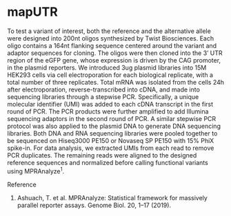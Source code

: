 # mapUTR
To test a variant of interest, both the reference and the alternative allele were designed into
200nt oligos synthesized by Twist Biosciences. Each oligo contains a 164nt flanking sequence
centered around the variant and adaptor sequences for cloning. The oligos were then cloned
into the 3’ UTR region of the eGFP gene, whose expression is driven by the CAG promoter, in
the plasmid reporters. We introduced 3ug plasmid libraries into 15M HEK293 cells via cell
electroporation for each biological replicate, with a total number of three replicates. Total
mRNA was isolated from the cells 24h after electroporation, reverse-transcribed into cDNA, and
made into sequencing libraries through a stepwise PCR. Specifically, a unique molecular
identifier (UMI) was added to each cDNA transcript in the first round of PCR. The PCR products
were further amplified to add Illumina sequencing adaptors in the second round of PCR. A
similar stepwise PCR protocol was also applied to the plasmid DNA to generate DNA sequencing
libraries. Both DNA and RNA sequencing libraries were pooled together to be sequenced on
Hiseq3000 PE150 or Novaseq SP PE150 with 15% PhiX spike-in. For data analysis, we extracted
UMIs from each read to remove PCR duplicates. The remaining reads were aligned to the
designed reference sequences and normalized before calling functional variants using
MPRAnalyze<sup>1</sup>.

Reference
1. Ashuach, T. et al. MPRAnalyze: Statistical framework for massively parallel reporter
assays. Genome Biol. 20, 1–17 (2019).
